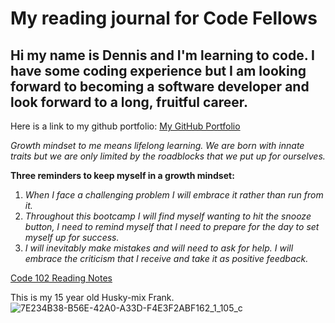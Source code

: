 # My reading journal for Code Fellows

## **Hi my name is Dennis and I'm learning to code.  I have some coding experience but I am looking forward to becoming a software developer and look forward to a long, fruitful career.**

Here is a link to my github portfolio: [My GitHub Portfolio](https://github.com/denster32)

_Growth mindset to me means lifelong learning. We are born with innate traits but we are only limited by the roadblocks that we put up for ourselves._

**Three reminders to keep myself in a growth mindset:**

1. _When I face a challenging problem I will embrace it rather than run from it._
2. _Throughout this bootcamp I will find myself wanting to hit the snooze button, I need to remind myself that I need to prepare for the day to set myself up for success._
3. _I will inevitably make mistakes and will need to ask for help.  I will embrace the criticism that I receive and take it as positive feedback._

[Code 102 Reading Notes](Code102ReadingNotes.md)

This is my 15 year old Husky-mix Frank.
![7E234B38-B56E-42A0-A33D-F4E3F2ABF162_1_105_c](https://user-images.githubusercontent.com/34459336/201796661-46419f07-1f92-440e-a101-678982f437c0.jpeg)
